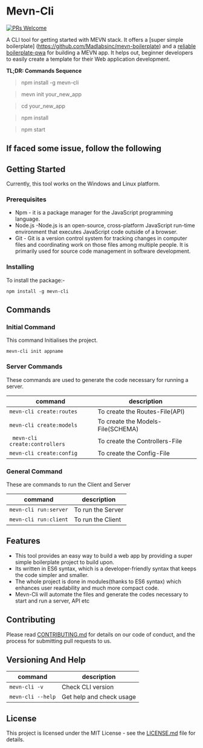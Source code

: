 # Mevn-Cli
[![PRs Welcome](https://img.shields.io/badge/PRs-welcome-brightgreen.svg?style=flat-square)](http://makeapullrequest.com)

A CLI tool for getting started with MEVN stack. It offers a [super simple boilerplate]
(https://github.com/Madlabsinc/mevn-boilerplate) and a [reliable boilerplate-pwa](https://github.com/Madlabsinc/mevn-pwa-boilerplate) for building a MEVN app. It helps out, beginner developers to easily create a template for their Web application development.

**TL;DR:  Commands Sequence**

>npm install -g mevn-cli

>mevn init your_new_app

>cd your_new_app

>npm install

>npm start

**If faced some issue, follow the following**
---
## Getting Started

 Currently, this tool works on the Windows and Linux platform.


### Prerequisites

- Npm - it is a package manager for the JavaScript programming language.
- Node.js -Node.js is an open-source, cross-platform JavaScript run-time environment that executes JavaScript code outside of a browser.
- Git - Git is a version control system for tracking changes in computer files and coordinating work on those files among multiple people. It is primarily used for source code management in software development.

### Installing

To install the package:-
```
npm install -g mevn-cli
```

## Commands




### Initial Command

This command Initialises the project.

```
mevn-cli init appname
```

### Server Commands

These commands are used to generate the code necessary for running a server.

| command | description |
| ------- | ----------- |
|``` mevn-cli create:routes ``` | To create the Routes-File(API) |
|``` mevn-cli create:models ``` | To create the Models-File(SCHEMA) |
|``` mevn-cli create:controllers``` |  To create the Controllers-File |
| ```mevn-cli create:config ``` | To create the Config-File |


### General Command
 
 These are  commands to run the Client and Server

| command | description |                                                                                                
| -------------- |  ---------------- |
| ```mevn-cli run:server``` | To run the Server |
| ```mevn-cli run:client``` | To run the Client |


## Features

- This tool provides an easy way to build a web app by providing a super simple boilerplate project to build upon.  
- Its written in ES6 syntax, which is a developer-friendly syntax that keeps the code simpler and smaller.
- The whole project is done in modules(thanks to ES6 syntax) which enhances user readability and much more compact code.  
- Mevn-Cli will automate the files and generate the codes necessary to start and run a server, API etc


## Contributing

Please read [CONTRIBUTING.md](https://gist.github.com/PurpleBooth/b24679402957c63ec426) for details on our code of conduct, and the process for submitting pull requests to us.

## Versioning And Help

| command | description
| --- | --- |
| ```mevn-cli -v``` | Check CLI version |
|``` mevn-cli --help ``` | Get help and check usage |

## License

This project is licensed under the MIT License - see the [LICENSE.md](LICENSE.md) file for details.
